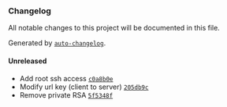 ### Changelog
All notable changes to this project will be documented in this file.

Generated by [`auto-changelog`](https://github.com/CookPete/auto-changelog).

#### Unreleased
- Add root ssh access [`c0a8b0e`](https://gitlab.com/IsotrolSA/Guadalinfo/ansible-server-role/commit/c0a8b0e19f12fcb2ac3434735096f28f292c859b)
- Modify url key (client to server) [`205db9c`](https://gitlab.com/IsotrolSA/Guadalinfo/ansible-server-role/commit/205db9cb82ebac8e1c22f8f25214ec234d63fc20)
- Remove private RSA [`5f5348f`](https://gitlab.com/IsotrolSA/Guadalinfo/ansible-server-role/commit/5f5348f70b5dcf0af62cec244b6e9907015745a6)

